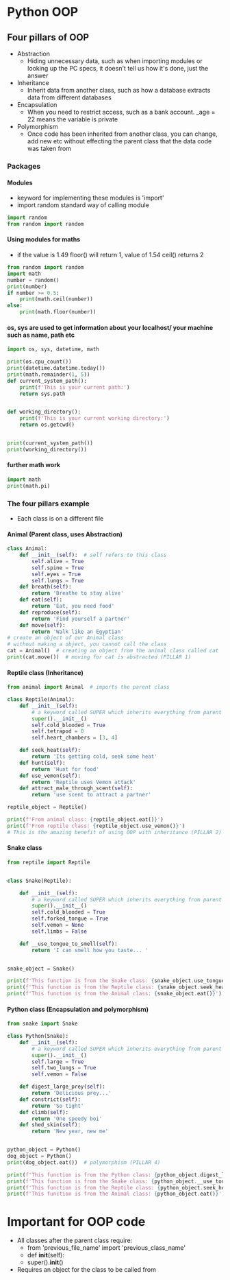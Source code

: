 # Python OOP
## Four pillars of OOP
- Abstraction
  - Hiding unnecessary data, such as when importing modules or looking up the PC specs, it doesn't tell us how it's done, just the answer
- Inheritance
  - Inherit data from another class, such as how a database extracts data from different databases
- Encapsulation
  - When you need to restrict access, such as a bank account. _age = 22 means the variable is private
- Polymorphism
    - Once code has been inherited from another class, you can change, add new etc without effecting the parent class that the data code was taken from

### Packages
#### Modules
- keyword for implementing these modules is 'import'
- import random  standard way of calling  module
```python
import random
from random import random
```
#### Using modules for maths
- if the value is 1.49 floor() will return 1, value of 1.54 ceil() returns 2
```python
from random import random
import math
number = random()
print(number)
if number >= 0.5:
    print(math.ceil(number))
else:
    print(math.floor(number))

```

#### os, sys are used to get information about your localhost/ your machine such as name, path etc
```python
import os, sys, datetime, math

print(os.cpu_count())
print(datetime.datetime.today())
print(math.remainder(1, 5))
def current_system_path():
    print(f'This is your current path:')
    return sys.path


def working_directory():
    print(f'This is your current working directory:')
    return os.getcwd()


print(current_system_path())
print(working_directory())
```
#### further math work
```python
import math
print(math.pi)
```

### The four pillars example
- Each class is on a different file
#### Animal (Parent class, uses Abstraction)
```python
class Animal:
    def __init__(self):  # self refers to this class
        self.alive = True
        self.spine = True
        self.eyes = True
        self.lungs = True
    def breath(self):
        return 'Breathe to stay alive'
    def eat(self):
        return 'Eat, you need food'
    def reproduce(self):
        return 'Find yourself a partner'
    def move(self):
        return 'Walk like an Egyptian'
# create an object of our Animal class
# without making a object, you cannot call the class
cat = Animal()  # creating an object from the animal class called cat
print(cat.move())  # moving for cat is abstracted (PILLAR 1)
```
#### Reptile class (Inheritance)
```python
from animal import Animal  # imports the parent class 

class Reptile(Animal):
    def __init__(self):
        # a keyword called SUPER which inherits everything from parent class (Animal)at the time of initialisation of this class
        super().__init__()
        self.cold_blooded = True
        self.tetrapod = 0
        self.heart_chambers = [3, 4]

    def seek_heat(self):
        return 'Its getting cold, seek some heat'
    def hunt(self):
        return 'Hunt for food'
    def use_vemon(self):
        return 'Reptile uses Vemon attack'
    def attract_male_through_scent(self):
        return 'use scent to attract a partner'

reptile_object = Reptile()

print(f'From animal class: {reptile_object.eat()}')
print(f'From reptile class: {reptile_object.use_vemon()}')
# This is the amazing benefit of using OOP with inheritance (PILLAR 2)
```
#### Snake class
```python
from reptile import Reptile


class Snake(Reptile):

    def __init__(self):
        # a keyword called SUPER which inherits everything from parent class (Animal)at the time of initialisation of this class
        super().__init__()
        self.cold_blooded = True
        self.forked_tongue = True
        self.vemon = None
        self.limbs = False

    def __use_tongue_to_smell(self):
        return 'I can smell how you taste... '


snake_object = Snake()

print(f'This function is from the Snake class: {snake_object.use_tongue_to_smell()}')
print(f'This function is from the Reptile class: {snake_object.seek_heat()}')
print(f'This function is from the Animal class: {snake_object.eat()}')
```
#### Python class (Encapsulation and polymorphism)
```python
from snake import Snake

class Python(Snake):
    def __init__(self):
        # a keyword called SUPER which inherits everything from parent class (Animal)at the time of initialisation of this class
        super().__init__()
        self.large = True
        self.two_lungs = True
        self.vemon = False

    def digest_large_prey(self):
        return 'Delicious prey...'
    def constrict(self):
        return 'So tight'
    def climb(self):
        return 'One speedy boi'
    def shed_skin(self):
        return 'New year, new me'


python_object = Python()
dog_object = Python()
print(dog_object.eat())  # polymorphism (PILLAR 4)

print(f'This function is from the Python class: {python_object.digest_large_prey()}')
print(f'This function is from the Snake class: {python_object.__use_tongue_to_smell()}')  # function is private, encapsulation (PILLAR 3)
print(f'This function is from the Reptile class: {python_object.seek_heat()}')
print(f'This function is from the Animal class: {python_object.eat()}')
```

# Important for OOP code
- All classes after the parent class require:
  - from 'previous_file_name' import 'previous_class_name'
  - def __init__(self):
  - super().__init__()
- Requires an object for the class to be called from